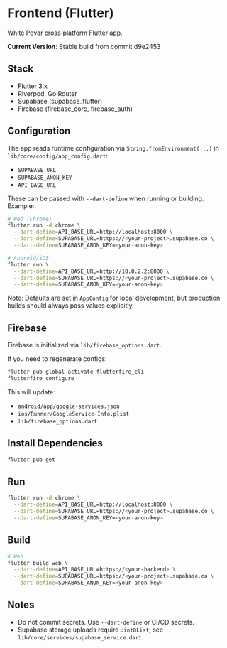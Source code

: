 # Frontend (Flutter)

White Povar cross‑platform Flutter app.

**Current Version**: Stable build from commit d9e2453

## Stack
- Flutter 3.x
- Riverpod, Go Router
- Supabase (supabase_flutter)
- Firebase (firebase_core, firebase_auth)

## Configuration

The app reads runtime configuration via `String.fromEnvironment(...)` in `lib/core/config/app_config.dart`:
- `SUPABASE_URL`
- `SUPABASE_ANON_KEY`
- `API_BASE_URL`

These can be passed with `--dart-define` when running or building. Example:

```bash
# Web (Chrome)
flutter run -d chrome \
  --dart-define=API_BASE_URL=http://localhost:8000 \
  --dart-define=SUPABASE_URL=https://<your-project>.supabase.co \
  --dart-define=SUPABASE_ANON_KEY=<your-anon-key>

# Android/iOS
flutter run \
  --dart-define=API_BASE_URL=http://10.0.2.2:8000 \
  --dart-define=SUPABASE_URL=https://<your-project>.supabase.co \
  --dart-define=SUPABASE_ANON_KEY=<your-anon-key>
```

Note: Defaults are set in `AppConfig` for local development, but production builds should always pass values explicitly.

## Firebase

Firebase is initialized via `lib/firebase_options.dart`.

If you need to regenerate configs:

```bash
flutter pub global activate flutterfire_cli
flutterfire configure
```

This will update:
- `android/app/google-services.json`
- `ios/Runner/GoogleService-Info.plist`
- `lib/firebase_options.dart`

## Install Dependencies

```bash
flutter pub get
```

## Run

```bash
flutter run -d chrome \
  --dart-define=API_BASE_URL=http://localhost:8000 \
  --dart-define=SUPABASE_URL=https://<your-project>.supabase.co \
  --dart-define=SUPABASE_ANON_KEY=<your-anon-key>
```

## Build

```bash
# Web
flutter build web \
  --dart-define=API_BASE_URL=https://<your-backend> \
  --dart-define=SUPABASE_URL=https://<your-project>.supabase.co \
  --dart-define=SUPABASE_ANON_KEY=<your-anon-key>
```

## Notes
- Do not commit secrets. Use `--dart-define` or CI/CD secrets.
- Supabase storage uploads require `Uint8List`; see `lib/core/services/supabase_service.dart`.
